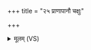 +++
title = "२५ प्राणापानौ चक्षुः"

+++
<details><summary>मूलम् (VS)</summary>

प्रा॑णापा॒नौ चक्षुः॒ श्रोत्र॒मक्षि॑तिश्च॒ क्षिति॑श्च॒ या।  
उच्छि॑ष्टाज्जज्ञिरे॒ सर्वे॑ दि॒वि दे॒वा दि॑वि॒श्रितः॑ ॥
</details>